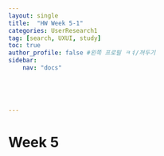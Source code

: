 ```yaml
---
layout: single
title:  "HW Week 5-1"
categories: UserResearch1
tag: [search, UXUI, study]
toc: true
author_profile: false #왼쪽 프로필 ㅋㅕ/꺼두기
sidebar:
    nav: "docs"





---
```


# Week 5 